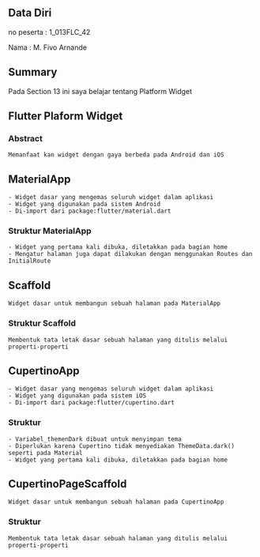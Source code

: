 ## Data Diri

no peserta : 1_013FLC_42

Nama : M. Fivo Arnande

## Summary
Pada Section 13 ini saya belajar tentang Platform Widget

## Flutter Plaform Widget
### Abstract
    Memanfaat kan widget dengan gaya berbeda pada Android dan iOS
## MaterialApp
    - Widget dasar yang mengemas seluruh widget dalam aplikasi
    - Widget yang digunakan pada sistem Android
    - Di-import dari package:flutter/material.dart
### Struktur MaterialApp
    - Widget yang pertama kali dibuka, diletakkan pada bagian home
    - Mengatur halaman juga dapat dilakukan dengan menggunakan Routes dan InitialRoute
## Scaffold
    Widget dasar untuk membangun sebuah halaman pada MaterialApp
### Struktur Scaffold
    Membentuk tata letak dasar sebuah halaman yang ditulis melalui properti-properti
## CupertinoApp
    - Widget dasar yang mengemas seluruh widget dalam aplikasi
    - Widget yang digunakan pada sistem iOS
    - Di-import dari package:flutter/cupertino.dart
### Struktur
    - Variabel_themenDark dibuat untuk menyimpan tema
    - Diperlukan karena Cupertino tidak menyediakan ThemeData.dark() seperti pada Material
    - Widget yang pertama kali dibuka, diletakkan pada bagian home
## CupertinoPageScaffold
    Widget dasar untuk membangun sebuah halaman pada CupertinoApp
### Struktur
    Membentuk tata letak dasar sebuah halaman yang ditulis melalui properti-properti